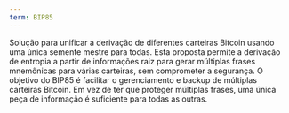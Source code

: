 ```yaml
---
term: BIP85
---
```


Solução para unificar a derivação de diferentes carteiras Bitcoin usando uma única semente mestre para todas. Esta proposta permite a derivação de entropia a partir de informações raiz para gerar múltiplas frases mnemônicas para várias carteiras, sem comprometer a segurança. O objetivo do BIP85 é facilitar o gerenciamento e backup de múltiplas carteiras Bitcoin. Em vez de ter que proteger múltiplas frases, uma única peça de informação é suficiente para todas as outras.